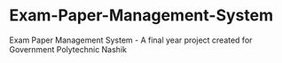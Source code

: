 # Exam-Paper-Management-System
Exam Paper Management System - A final year project created for Government Polytechnic Nashik
